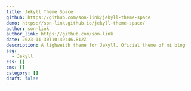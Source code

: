 ```yaml
---
title: Jekyll Theme Space
github: https://github.com/son-link/jekyll-theme-space
demo: https://son-link.github.io/jekyll-theme-space/
author: son-link
author_link: https://github.com/son-link
date: 2023-11-30T10:49:46.812Z
description: A lighweith theme for Jekyll. Oficial theme of mi blog
ssg:
  - Jekyll
css: []
cms: []
category: []
draft: false
---
```

